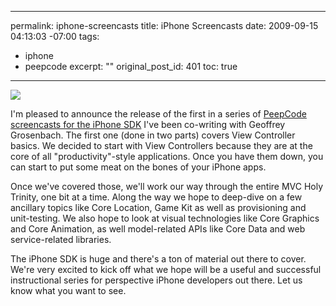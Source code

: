 ----- 
permalink: iphone-screencasts
title: iPhone Screencasts
date: 2009-09-15 04:13:03 -07:00
tags:
- iphone
- peepcode
excerpt: ""
original_post_id: 401
toc: true
-----
<a href="https://peepcode.com/products/iphone-view-controllers-part-i" target="_new"><img src="http://peepcode.com/system/uploads/2009/iphone-cover.png">
</a>

I'm pleased to announce the release of the first in a series of [PeepCode screencasts for the iPhone SDK](http://peepcode.com) I've been co-writing with Geoffrey Grosenbach. The first one (done in two parts) covers View Controller basics. We decided to start with View Controllers because they are at the core of all "productivity"-style applications. Once you have them down, you can start to put some meat on the bones of your iPhone apps.

Once we've covered those, we'll work our way through the entire MVC Holy Trinity, one bit at a time. Along the way we hope to deep-dive on a few ancillary topics like Core Location, Game Kit as well as provisioning and unit-testing. We also hope to look at visual technologies like Core Graphics and Core Animation, as well model-related APIs like Core Data and web service-related libraries.

The iPhone SDK is huge and there's a ton of material out there to cover. We're very excited to kick off what we hope will be a useful and successful instructional series for perspective iPhone developers out there. Let us know what you want to see.
